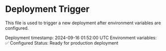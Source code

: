 # Deployment Trigger

This file is used to trigger a new deployment after environment variables are configured.

Deployment timestamp: 2024-09-16 01:52:00 UTC
Environment variables: ✅ Configured
Status: Ready for production deployment